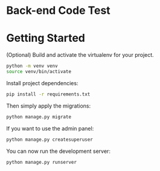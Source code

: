 # Back-end Code Test

# Getting Started

(Optional) Build and activate the virtualenv for your project.

```bash
python -m venv venv
source venv/bin/activate
```

Install project dependencies:

```bash
pip install -r requirements.txt
```

Then simply apply the migrations:

```bash
python manage.py migrate
```

If you want to use the admin panel:

```bash
python manage.py createsuperuser
```


You can now run the development server:

```bash
python manage.py runserver
```